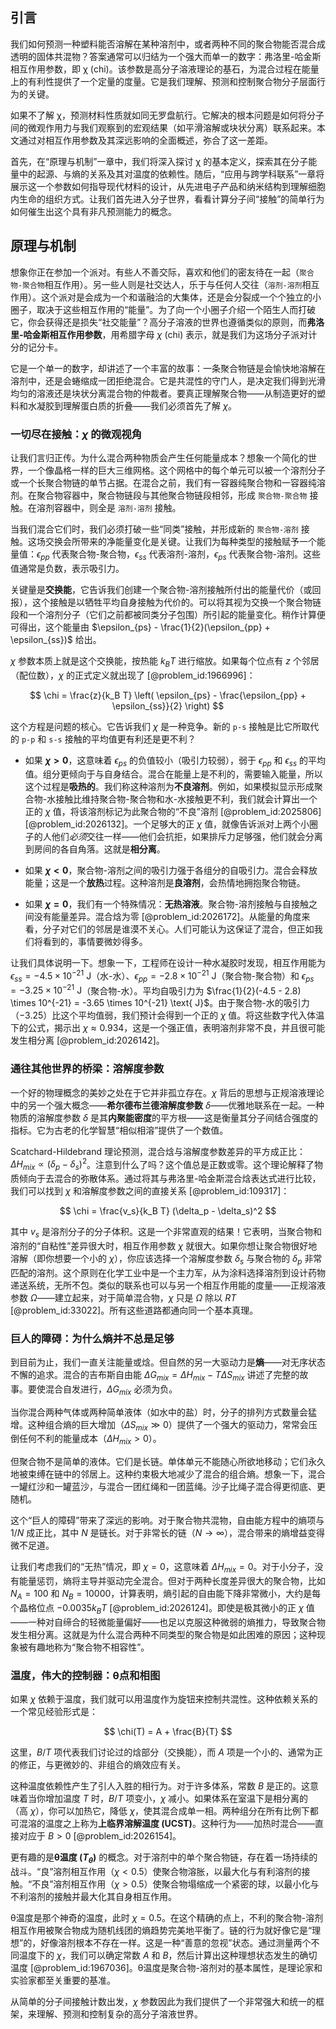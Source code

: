 ## 引言
我们如何预测一种塑料能否溶解在某种溶剂中，或者两种不同的聚合物能否混合成透明的固体共混物？答案通常可以归结为一个强大而单一的数字：弗洛里-哈金斯相互作用参数，即 χ (chi)。该参数是高分子溶液理论的基石，为混合过程在能量上的有利性提供了一个定量的度量。它是我们理解、预测和控制聚合物分子层面行为的关键。

如果不了解 χ，预测材料性质就如同无罗盘航行。它解决的根本问题是如何将分子间的微观作用力与我们观察到的宏观结果（如平滑溶解或块状分离）联系起来。本文通过对相互作用参数及其深远影响的全面概述，弥合了这一差距。

首先，在“原理与机制”一章中，我们将深入探讨 χ 的基本定义，探索其在分子能量中的起源、与熵的关系及其对温度的依赖性。随后，“应用与跨学科联系”一章将展示这一个参数如何指导现代材料的设计，从先进电子产品和纳米结构到理解细胞内生命的组织方式。让我们首先进入分子世界，看看计算分子间“接触”的简单行为如何催生出这个具有非凡预测能力的概念。

## 原理与机制

想象你正在参加一个派对。有些人不善交际，喜欢和他们的密友待在一起（`聚合物-聚合物`相互作用）。另一些人则是社交达人，乐于与任何人交往（`溶剂-溶剂`相互作用）。这个派对是会成为一个和谐融洽的大集体，还是会分裂成一个个独立的小圈子，取决于这些相互作用的“能量”。为了向一个小圈子介绍一个陌生人而打破它，你会获得还是损失“社交能量”？高分子溶液的世界也遵循类似的原则，而**弗洛里-哈金斯相互作用参数**，用希腊字母 $\chi$ (chi) 表示，就是我们为这场分子派对计分的记分卡。

它是一个单一的数字，却讲述了一个丰富的故事：一条聚合物链是会愉快地溶解在溶剂中，还是会蜷缩成一团拒绝混合。它是共混性的守门人，是决定我们得到光滑均匀的溶液还是块状分离混合物的仲裁者。要真正理解聚合物——从制造更好的塑料和水凝胶到理解蛋白质的折叠——我们必须首先了解 $\chi$。

### 一切尽在接触：$\chi$ 的微观视角

让我们言归正传。为什么混合两种物质会产生任何能量成本？想象一个简化的世界，一个像晶格一样的巨大三维网格。这个网格中的每个单元可以被一个溶剂分子或一个长聚合物链的单节占据。在混合之前，我们有一容器纯聚合物和一容器纯溶剂。在聚合物容器中，聚合物链段与其他聚合物链段相邻，形成 `聚合物-聚合物` 接触。在溶剂容器中，则全是 `溶剂-溶剂` 接触。

当我们混合它们时，我们必须打破一些“同类”接触，并形成新的 `聚合物-溶剂` 接触。这场交换会所带来的净能量变化是关键。让我们为每种类型的接触赋予一个能量值：$\epsilon_{pp}$ 代表聚合物-聚合物，$\epsilon_{ss}$ 代表溶剂-溶剂，$\epsilon_{ps}$ 代表聚合物-溶剂。这些值通常是负数，表示吸引力。

关键量是**交换能**，它告诉我们创建一个聚合物-溶剂接触所付出的能量代价（或回报），这个接触是以牺牲平均自身接触为代价的。可以将其视为交换一个聚合物链段和一个溶剂分子（它们之前都被同类分子包围）所引起的能量变化。稍作计算便可得出，这个能量由 $\epsilon_{ps} - \frac{1}{2}(\epsilon_{pp} + \epsilon_{ss})$ 给出。

$\chi$ 参数本质上就是这个交换能，按热能 $k_B T$ 进行缩放。如果每个位点有 $z$ 个邻居（配位数），$\chi$ 的正式定义就出现了 [@problem_id:1966996]：

$$
\chi = \frac{z}{k_B T} \left( \epsilon_{ps} - \frac{\epsilon_{pp} + \epsilon_{ss}}{2} \right)
$$

这个方程是问题的核心。它告诉我们 $\chi$ 是一种竞争。新的 `p-s` 接触是比它所取代的 `p-p` 和 `s-s` 接触的平均值更有利还是更不利？

*   如果 **$\chi > 0$**，这意味着 $\epsilon_{ps}$ 的负值较小（吸引力较弱），弱于 $\epsilon_{pp}$ 和 $\epsilon_{ss}$ 的平均值。组分更倾向于与自身结合。混合在能量上是不利的，需要输入能量，所以这个过程是**吸热的**。我们称这种溶剂为**不良溶剂**。例如，如果模拟显示形成聚合物-水接触比维持聚合物-聚合物和水-水接触更不利，我们就会计算出一个正的 $\chi$ 值，将该溶剂标记为此聚合物的“不良”溶剂 [@problem_id:2025806] [@problem_id:2026132]。一个足够大的正 $\chi$ 值，就像告诉派对上两个小圈子的人他们*必须*交往一样——他们会抗拒，如果排斥力足够强，他们就会分离到房间的各自角落。这就是**相分离**。

*   如果 **$\chi < 0$**，聚合物-溶剂之间的吸引力强于各组分的自吸引力。混合会释放能量；这是一个**放热**过程。这种溶剂是**良溶剂**，会热情地拥抱聚合物链。

*   如果 **$\chi = 0$**，我们有一个特殊情况：**无热溶液**。聚合物-溶剂接触与自接触之间没有能量差异。混合焓为零 [@problem_id:2026172]。从能量的角度来看，分子对它们的邻居是谁漠不关心。人们可能认为这保证了混合，但正如我们将看到的，事情要微妙得多。

让我们具体说明一下。想象一下，工程师在设计一种水凝胶时发现，相互作用能为 $\epsilon_{ss} = -4.5 \times 10^{-21} \text{ J}$（水-水）、$\epsilon_{pp} = -2.8 \times 10^{-21} \text{ J}$（聚合物-聚合物）和 $\epsilon_{ps} = -3.25 \times 10^{-21} \text{ J}$（聚合物-水）。平均自吸引力为 $\frac{1}{2}(-4.5 - 2.8) \times 10^{-21} = -3.65 \times 10^{-21} \text{ J}$。由于聚合物-水的吸引力（$-3.25$）比这个平均值弱，我们预计会得到一个正的 $\chi$ 值。将这些数字代入体温下的公式，揭示出 $\chi \approx 0.934$，这是一个强正值，表明溶剂非常不良，并且很可能发生相分离 [@problem_id:2026142]。

### 通往其他世界的桥梁：溶解度参数

一个好的物理概念的美妙之处在于它并非孤立存在。$\chi$ 背后的思想与正规溶液理论中的另一个强大概念——**希尔德布兰德溶解度参数** $\delta$——优雅地联系在一起。一种物质的溶解度参数 $\delta$ 是其**内聚能密度**的平方根——这是衡量其分子间结合强度的指标。它为古老的化学智慧“相似相溶”提供了一个数值。

Scatchard-Hildebrand 理论预测，混合焓与溶解度参数差异的平方成正比：$\Delta H_{mix} \propto (\delta_p - \delta_s)^2$。注意到什么了吗？这个值总是正数或零。这个理论解释了物质倾向于去混合的弥散体系。通过将其与弗洛里-哈金斯混合焓表达式进行比较，我们可以找到 $\chi$ 和溶解度参数之间的直接关系 [@problem_id:109317]：

$$
\chi = \frac{v_s}{k_B T} (\delta_p - \delta_s)^2
$$

其中 $v_s$ 是溶剂分子的分子体积。这是一个非常直观的结果！它表明，当聚合物和溶剂的“自粘性”差异很大时，相互作用参数 $\chi$ 就很大。如果你想让聚合物很好地溶解（即你想要一个小的 $\chi$），你应该选择一个溶解度参数 $\delta_s$ 与聚合物的 $\delta_p$ 非常匹配的溶剂。这个原则在化学工业中是一个主力军，从为涂料选择溶剂到设计药物递送系统，无所不包。类似的联系也可以与另一个相互作用能的度量——正规溶液参数 $\Omega$——建立起来，对于简单混合物，$\chi$ 只是 $\Omega$ 除以 $RT$ [@problem_id:33022]。所有这些道路都通向同一个基本真理。

### 巨人的障碍：为什么熵并不总是足够

到目前为止，我们一直关注能量或焓。但自然的另一大驱动力是**熵**——对无序状态不懈的追求。混合的吉布斯自由能 $\Delta G_{mix} = \Delta H_{mix} - T\Delta S_{mix}$ 讲述了完整的故事。要使混合自发进行，$\Delta G_{mix}$ 必须为负。

当你混合两种气体或两种简单液体（如水中的盐）时，分子的排列方式数量会猛增。这种组合熵的巨大增加（$\Delta S_{mix} \gg 0$）提供了一个强大的驱动力，常常会压倒任何不利的能量成本（$\Delta H_{mix} > 0$）。

但聚合物不是简单的液体。它们是长链。单体单元不能随心所欲地移动；它们永久地被束缚在链中的邻居上。这种约束极大地减少了混合的组合熵。想象一下，混合一罐红沙和一罐蓝沙，与混合一团红绳和一团蓝绳。沙子比绳子混合得更彻底、更随机。

这个“巨人的障碍”带来了深远的影响。对于聚合物共混物，自由能方程中的熵项与 $1/N$ 成正比，其中 $N$ 是链长。对于非常长的链（$N \to \infty$），混合带来的熵增益变得微不足道。

让我们考虑我们的“无热”情况，即 $\chi = 0$，这意味着 $\Delta H_{mix} = 0$。对于小分子，没有能量惩罚，熵将主导并驱动完全混合。但对于两种长度差异很大的聚合物，比如 $N_A = 100$ 和 $N_B = 10000$，计算表明，熵引起的自由能下降非常微小，大约是每个晶格位点 $-0.0035 k_B T$ [@problem_id:2026124]。即使是极其微小的正 $\chi$ 值——一种对自缔合的轻微能量偏好——也足以克服这种微弱的熵推力，导致聚合物发生相分离。这就是为什么混合两种不同类型的聚合物是如此困难的原因；这种现象被有趣地称为“聚合物不相容性”。

### 温度，伟大的控制器：θ点和相图

如果 $\chi$ 依赖于温度，我们就可以用温度作为旋钮来控制共混性。这种依赖关系的一个常见经验形式是：

$$
\chi(T) = A + \frac{B}{T}
$$

这里，$B/T$ 项代表我们讨论过的焓部分（交换能），而 $A$ 项是一个小的、通常为正的修正，与更微妙的、非组合的熵效应有关。

这种温度依赖性产生了引人入胜的相行为。对于许多体系，常数 $B$ 是正的。这意味着当你增加温度 $T$ 时，$B/T$ 项变小，$\chi$ 减小。如果体系在室温下是相分离的（高 $\chi$），你可以加热它，降低 $\chi$，使其混合成单一相。两种组分在所有比例下都可混溶的温度之上称为**上临界溶解温度 (UCST)**。这种行为——加热时混合——直接对应于 $B > 0$ [@problem_id:2026154]。

更有趣的是**θ温度 ($T_\theta$)** 的概念。对于溶剂中的单个聚合物链，存在着一场持续的战斗。“良”溶剂相互作用（$\chi < 0.5$）使聚合物溶胀，以最大化与有利溶剂的接触。“不良”溶剂相互作用（$\chi > 0.5$）使聚合物塌缩成一个紧密的球，以最小化与不利溶剂的接触并最大化其自身相互作用。

θ温度是那个神奇的温度，此时 $\chi = 0.5$。在这个精确的点上，不利的聚合物-溶剂相互作用被聚合物成为随机线团的熵趋势完美地平衡了。链的行为就好像它是“理想”的，好像溶剂根本不存在一样。这是一种“善意的忽视”状态。通过测量两个不同温度下的 $\chi$，我们可以确定常数 $A$ 和 $B$，然后计算出这种理想状态发生的确切温度 [@problem_id:1967036]。θ温度是聚合物-溶剂对的基本属性，是理论家和实验家都至关重要的基准。

从简单的分子间接触计数出发，$\chi$ 参数因此为我们提供了一个非常强大和统一的框架，来理解、预测和控制复杂的高分子溶液世界。

